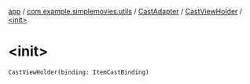 [app](../../../index.md) / [com.example.simplemovies.utils](../../index.md) / [CastAdapter](../index.md) / [CastViewHolder](index.md) / [&lt;init&gt;](./-init-.md)

# &lt;init&gt;

`CastViewHolder(binding: ItemCastBinding)`